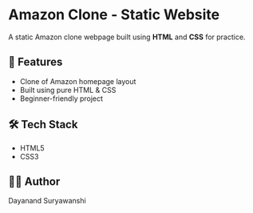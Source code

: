 # Amazon Clone - Static Website

A static Amazon clone webpage built using **HTML** and **CSS** for practice.

## 🚀 Features
- Clone of Amazon homepage layout  
- Built using pure HTML & CSS  
- Beginner-friendly project  

## 🛠️ Tech Stack
- HTML5  
- CSS3  

## 👨‍💻 Author
 Dayanand Suryawanshi 


